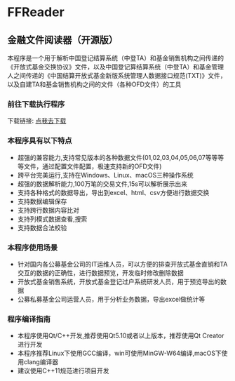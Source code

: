 # FFReader

## 金融文件阅读器（开源版）  
本程序是一个用于解析中国登记结算系统（中登TA）和基金销售机构之间传递的《开放式基金交换协议》文件，以及中国登记算结算系统（中登TA）和基金管理人之间传递的《中国结算开放式基金新版系统管理人数据接口规范(TXT)》文件，以及自建TA和基金销售机构之间的文件（各种OFD文件）的工具  

### 前往下载执行程序

下载链接: [点我去下载](https://gitee.com/zzunet/FundFileReader/releases "FundFileReader程序和源码下载链接")

### 本程序具有以下特点  
* 超强的兼容能力,支持常见版本的各种数据文件(01,02,03,04,05,06,07等等等等文件，通过配置文件配置，极速支持新的OFD文件)  
* 跨平台完美运行,支持在Windows、Linux、macOS三种操作系统  
* 超强的数据解析能力,100万笔的交易文件,15s可以解析展示出来  
* 支持各种格式的数据导出，导出到excel、html、csv方便进行数据交换  
* 支持数据编辑保存  
* 支持跨行数据内容比对  
* 支持列模式数据查看,搜索  
* 支持数据合法校验  

### 本程序使用场景
* 针对国内各公募基金公司的IT运维人员，可以方便的排查开放式基金直销和TA交互的数据的正确性，进行数据预览，开发临时修改删除数据
* 开放式基金销售系统，开放式基金登记过户系统研发人员，用于预览导出的数据
* 公募私募基金公司运营人员，用于分析业务数据，导出excel做统计等

### 程序编译指南

* 本程序使用Qt/C++开发,推荐使用Qt5.10或者以上版本，推荐使用Qt Creator进行开发  
* 本程序推荐Linux下使用GCC编译，win可使用MinGW-W64编译,macOS下使用clang编译器  
* 建议使用C++11规范进行项目开发